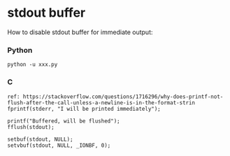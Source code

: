 # stdout buffer

How to disable stdout buffer for immediate output:

### Python

```
python -u xxx.py
```

### C

```
ref: https://stackoverflow.com/questions/1716296/why-does-printf-not-flush-after-the-call-unless-a-newline-is-in-the-format-strin
fprintf(stderr, "I will be printed immediately");

printf("Buffered, will be flushed");
fflush(stdout);

setbuf(stdout, NULL);
setvbuf(stdout, NULL, _IONBF, 0);
```
